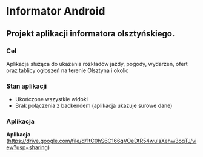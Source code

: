 Informator Android
======
Projekt aplikacji informatora olsztyńskiego.
------
### Cel
Aplikacja służąca do ukazania rozkładów jazdy, pogody, wydarzeń, ofert oraz tablicy ogłoszeń na terenie Olsztyna i okolic

### Stan aplikacji
- Ukończone wszystkie widoki
- Brak połączenia z backendem (aplikacja ukazuje surowe dane)

### Aplikacja
__Aplikacja__ (https://drive.google.com/file/d/1tC0hS6C166qVOeDtR54wulsXehw3oqTJ/view?usp=sharing)
